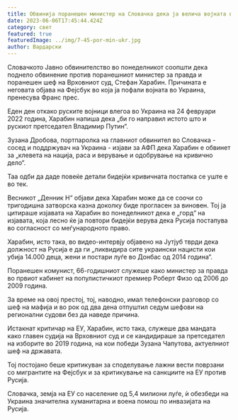 ```yaml
---
title: Обвинија поранешен министер на Словачка дека ја велича војната во Украина
date: 2023-06-06T17:45:44.424Z
category: свет
featured: true
featuredImage: ../img/7-45-por-min-ukr.jpg
author: Вардарски
---
```

Словачкото Јавно обвинителство во понеделникот соопшти дека поднело обвинение против поранешниот министер за правда и поранешен шеф на Врховниот суд, Стефан Харабин. Причината е неговата објава на Фејсбук во која ја пофали војната во Украина, пренесува Франс прес.

Еден ден откако руските војници влегоа во Украина на 24 февруари 2022 година, Харабин напиша дека „би го направил истото што и рускиот претседател Владимир Путин“.

Зузана Дробова, портпаролка на главниот обвинител во Словачка - сосед и поддржувач на Украина - изјави за АФП дека Харабин е обвинет за „клевета на нација, раса и верување и одобрување на кривично дело“.

Таа одби да даде повеќе детали бидејќи кривичната постапка се уште е во тек.

Весникот „Денник Н“ објави дека Харабин може да се соочи со тригодишна затворска казна доколку биде прогласен за виновен. Тој ја цитираше изјавата на Харабин во понеделникот дека е „горд“ на изјавата, која лесно ќе ја повтори бидејќи верува дека Русија постапува во согласност со меѓународното право.

Харабин, исто така, во видео-интервју објавено на Јутјуб тврди дека должност на Русија е да ги „ликвидира сите украински нацисти кои убија 14.000 деца, жени и постари луѓе во Донбас од 2014 година“.

Поранешен комунист, 66-годишниот служеше како министер за правда во првиот кабинет на популистичкиот премиер Роберт Физо од 2006 до 2009 година.

За време на овој престој, тој, наводно, имал телефонски разговор со шеф на мафија и во рок од два дена отпуштил седум шефови на регионални судови без да наведе причина.

Истакнат критичар на ЕУ, Харабин, исто така, служеше два мандата како главен судија на Врховниот суд и се кандидираше за претседател на изборите во 2019 година, на кои победи Зузана Чапутова, актуелниот шеф на државата.

Тој постојано беше критикуван за споделување лажни вести поврзани со мигрантите на Фејсбук и за критикување на санкциите на ЕУ против Русија.

Словачка, земја на ЕУ со население од 5,4 милиони луѓе, ѝ обезбеди на Украина значителна хуманитарна и воена помош по инвазијата на Русија.